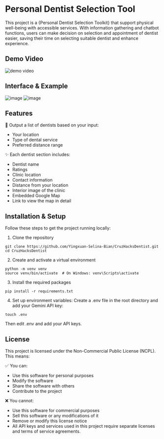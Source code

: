 # Personal Dentist Selection Tool
This project is a {Personal Dentist Selection Toolkit} that support physical well-being with accessible services.
With information gathering and chatbot functions, users can make decision on selection and appointment of dentist easier, saving their time on selecting suitable dentist and enhance experience.

## Demo Video
![demo video]([https://youtu.be/VIDEO_ID](https://youtu.be/O1PMXHoB6uY))


## Interface & Example
![image](https://github.com/user-attachments/assets/8d80abec-84d1-4ed2-9caf-57f3a1b92ee1)
![image](https://github.com/user-attachments/assets/58caab88-8253-462f-b682-832b24d50649)

## Features
📍 Output a list of dentists based on your input:
- Your location
- Type of dental service
- Preferred distance range

✨ Each dentist section includes:
- Dentist name
- Ratings
- Clinic location
- Contact information
- Distance from your location
- Interior image of the clinic
- Embedded Google Map
- Link to view the map in detail


## Installation & Setup
Follow these steps to get the project running locally:

1. Clone the repository

```
git clone https://github.com/Yingxuan-Selina-Bian/CruzHacksDentist.git
cd CruzHacksDentist
```
2. Create and activate a virtual environment

```
python -m venv venv
source venv/bin/activate  # On Windows: venv\Scripts\activate
```
3. Install the required packages

```
pip install -r requirements.txt
```
4. Set up environment variables: 
Create a .env file in the root directory and add your Gemini API key:

```
touch .env
```
Then edit .env and add your API keys.




## License
This project is licensed under the Non-Commercial Public License (NCPL). This means:

✅ You can:
- Use this software for personal purposes
- Modify the software
- Share the software with others
- Contribute to the project

❌ You cannot:
- Use this software for commercial purposes
- Sell this software or any modifications of it
- Remove or modify this license notice
- All API keys and services used in this project require separate licenses and terms of service agreements.
